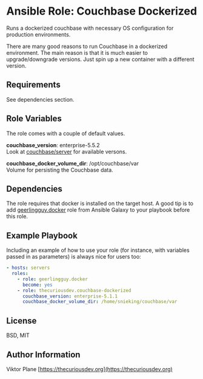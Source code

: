Ansible Role: Couchbase Dockerized
=========

Runs a dockerized couchbase with necessary OS configuration for production environments.

There are many good reasons to run Couchbase in a dockerized environment. The main reason is that it is much easier to upgrade/downgrade versions. Just spin up a new container with a different version.

Requirements
------------

See dependencies section.

Role Variables
--------------

The role comes with a couple of default values.

**couchbase_version**: enterprise-5.5.2 \
Look at [couchbase/server]() for available versons.

**couchbase_docker_volume_dir**: /opt/couchbase/var \
Volume for persisting the Couchbase data.

Dependencies
------------

The role requires that docker is installed on the target host. A good tip is to add [geerlingguy.docker](https://galaxy.ansible.com/geerlingguy/docker) role from Ansible Galaxy to your playbook before this role.

Example Playbook
----------------

Including an example of how to use your role (for instance, with variables passed in as parameters) is always nice for users too:
```yaml
- hosts: servers
  roles:
    - role: geerlingguy.docker
      become: yes
    - role: thecuriousdev.couchbase-dockerized
      couchbase_version: enterprise-5.1.1
      couchbase_docker_volume_dir: /home/snieking/couchbase/var
```

License
-------

BSD, MIT

Author Information
------------------

Viktor Plane [https://thecuriousdev.org](https://thecuriousdev.org)
